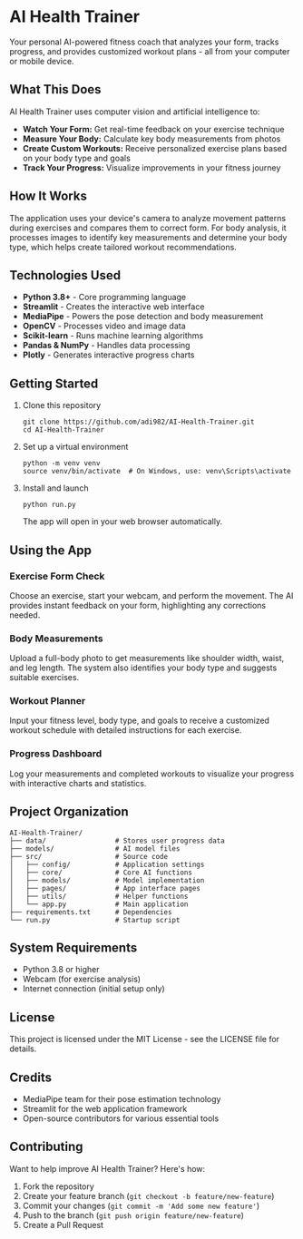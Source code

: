 # AI Health Trainer

Your personal AI-powered fitness coach that analyzes your form, tracks progress, and provides customized workout plans - all from your computer or mobile device.

## What This Does

AI Health Trainer uses computer vision and artificial intelligence to:

- **Watch Your Form:** Get real-time feedback on your exercise technique
- **Measure Your Body:** Calculate key body measurements from photos 
- **Create Custom Workouts:** Receive personalized exercise plans based on your body type and goals
- **Track Your Progress:** Visualize improvements in your fitness journey

## How It Works

The application uses your device's camera to analyze movement patterns during exercises and compares them to correct form. For body analysis, it processes images to identify key measurements and determine your body type, which helps create tailored workout recommendations.

## Technologies Used

- **Python 3.8+** - Core programming language
- **Streamlit** - Creates the interactive web interface
- **MediaPipe** - Powers the pose detection and body measurement
- **OpenCV** - Processes video and image data
- **Scikit-learn** - Runs machine learning algorithms
- **Pandas & NumPy** - Handles data processing
- **Plotly** - Generates interactive progress charts

## Getting Started

1. Clone this repository
   ```
   git clone https://github.com/adi982/AI-Health-Trainer.git
   cd AI-Health-Trainer
   ```

2. Set up a virtual environment
   ```
   python -m venv venv
   source venv/bin/activate  # On Windows, use: venv\Scripts\activate
   ```

3. Install and launch
   ```
   python run.py
   ```

   The app will open in your web browser automatically.

## Using the App

### Exercise Form Check
Choose an exercise, start your webcam, and perform the movement. The AI provides instant feedback on your form, highlighting any corrections needed.

### Body Measurements
Upload a full-body photo to get measurements like shoulder width, waist, and leg length. The system also identifies your body type and suggests suitable exercises.

### Workout Planner
Input your fitness level, body type, and goals to receive a customized workout schedule with detailed instructions for each exercise.

### Progress Dashboard
Log your measurements and completed workouts to visualize your progress with interactive charts and statistics.

## Project Organization

```
AI-Health-Trainer/
├── data/                 # Stores user progress data
├── models/               # AI model files
├── src/                  # Source code
│   ├── config/           # Application settings
│   ├── core/             # Core AI functions
│   ├── models/           # Model implementation
│   ├── pages/            # App interface pages
│   ├── utils/            # Helper functions
│   └── app.py            # Main application
├── requirements.txt      # Dependencies
└── run.py                # Startup script
```

## System Requirements

- Python 3.8 or higher
- Webcam (for exercise analysis)
- Internet connection (initial setup only)

## License

This project is licensed under the MIT License - see the LICENSE file for details.

## Credits

- MediaPipe team for their pose estimation technology
- Streamlit for the web application framework
- Open-source contributors for various essential tools

## Contributing

Want to help improve AI Health Trainer? Here's how:

1. Fork the repository
2. Create your feature branch (`git checkout -b feature/new-feature`)
3. Commit your changes (`git commit -m 'Add some new feature'`)
4. Push to the branch (`git push origin feature/new-feature`)
5. Create a Pull Request